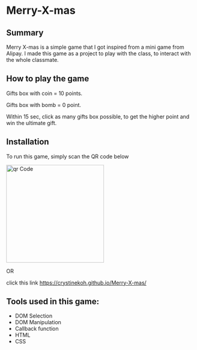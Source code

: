 # Merry-X-mas

## Summary

Merry X-mas is a simple game that I got inspired from a mini game from Alipay.
I made this game as a project to play with the class, to interact with the whole classmate.

## How to play the game

Gifts box with coin = 10 points.

Gifts box with bomb = 0 point.

Within 15 sec, click as many gifts box possible, to get the higher point and win the ultimate gift.

## Installation

To run this game, simply scan the QR code below

<img src="https://crystinekoh.github.io/Merry-X-mas/qrCode.png" width = "260px" height = "260px" alt="qr Code" />

OR

click this link
https://crystinekoh.github.io/Merry-X-mas/

## Tools used in this game:

- DOM Selection
- DOM Manipulation
- Callback function
- HTML
- CSS
